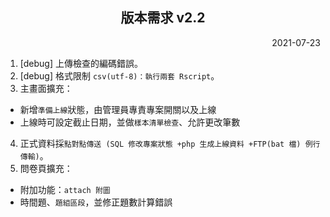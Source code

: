 <h2 align="center">版本需求 v2.2</h2>

<p align="right">2021-07-23</p>

1. \[debug] 上傳檢查的編碼錯誤。
2. \[debug] 格式限制 `csv(utf-8)：執行兩套 Rscript`。
3. 主畫面擴充：
- 新增`準備上線`狀態，由管理員專責專案開關以及上線
- 上線時可設定截止日期，並做`樣本清單檢查`、允許更改筆數
4. 正式資料採`點對點傳送 (SQL 修改專案狀態 +php 生成上線資料 +FTP(bat 檔) 例行傳輸)`。
5. 問卷頁擴充：
- 附加功能：`attach 附圖`
- 時間題、`題組區段`，並修正題數計算錯誤
